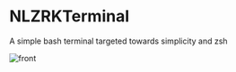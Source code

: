 # NLZRKTerminal
A simple bash terminal targeted towards simplicity and zsh

![front](https://user-images.githubusercontent.com/89377971/215706184-71b23505-4c94-4927-8253-bbe54add7bfc.png)
